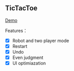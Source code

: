 ## TicTacToe

[Demo](http://minjiepei.com/tictactoe)

Features：

- [x] Robot and two player mode
- [x] Restart
- [x] Undo
- [x] Even judgment
- [x] UI optimiazation

